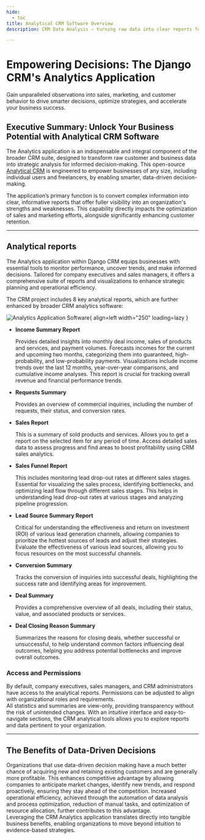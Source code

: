 ```yaml
---
hide:
  - toc
title: Analytical CRM Software Overview
description: CRM Data Analysis – turning raw data into clear reports for better decision-making. Explore detailed income, sales and conversion metrics to boost profitability.

---
```


# Empowering Decisions: The Django CRM's Analytics Application

Gain unparalleled observations into sales, marketing, and customer behavior to drive smarter decisions, optimize strategies, and accelerate your business success.

## Executive Summary: Unlock Your Business Potential with Analytical CRM Software

The Analytics application is an indispensable and integral component of the broader CRM suite, designed to transform raw customer and business data into strategic analysis for informed decision-making. This open-source [Analytical CRM](../index.md) is engineered to empower businesses of any size, including individual users and freelancers, by enabling smarter, data-driven decision-making.

The application’s primary function is to convert complex information into clear, informative reports that offer fuller visibility into an organization's strengths and weaknesses. This capability directly impacts the optimization of sales and marketing efforts, alongside significantly enhancing customer retention.

---

## Analytical reports

The Analytics application within Django CRM equips businesses with essential tools to monitor performance, uncover trends, and make informed decisions. Tailored for company executives and sales managers, it offers a comprehensive suite of reports and visualizations to enhance strategic planning and operational efficiency.

The CRM project includes 8 key analytical reports, which are further enhanced by broader CRM analytics software:

![Analytics Application Software](../assets/img/screenshots/income_summary_screenshot.png){ align=left width="250" loading=lazy }

* **Income Summary Report**

    Provides detailed insights into monthly deal income, sales of products and services, and payment volumes. Forecasts incomes for the current and upcoming two months, categorizing them into guaranteed, high-probability, and low-probability payments. Visualizations include income trends over the last 12 months, year-over-year comparisons, and cumulative income analyses. This report is crucial for tracking overall revenue and financial performance trends.

* **Requests Summary**

    Provides an overview of commercial inquiries, including the number of requests, their status, and conversion rates.

* **Sales Report**

    This is a summary of sold products and services. Allows you to get a report on the selected item for any period of time. Access detailed sales data to assess progress and find areas to boost profitability using CRM sales analytics.

* **Sales Funnel Report**

    This includes monitoring lead drop-out rates at different sales stages.
    Essential for visualizing the sales process, identifying bottlenecks, and optimizing lead flow through different sales stages. This helps in understanding lead drop-out rates at various stages and analyzing pipeline progression.

* **Lead Source Summary Report**

    Critical for understanding the effectiveness and return on investment (ROI) of various lead generation channels,  allowing companies to prioritize the hottest sources of leads and adjust their strategies. Evaluate the effectiveness of various lead sources, allowing you to focus resources on the most successful channels.

* **Conversion Summary**

    Tracks the conversion of inquiries into successful deals, highlighting the success rate and identifying areas for improvement.

* **Deal Summary**

    Provides a comprehensive overview of all deals, including their status, value, and associated products or services.

* **Deal Closing Reason Summary**

    Summarizes the reasons for closing deals, whether successful or unsuccessful, to help understand common factors influencing deal outcomes, helping you address potential bottlenecks and improve overall outcomes.

### Access and Permissions

By default, company executives, sales managers, and CRM administrators have access to the analytical reports. Permissions can be adjusted to align with organizational roles and requirements.  
All statistics and summaries are view-only, providing transparency without the risk of unintended changes. With an intuitive interface and easy-to-navigate sections, the CRM analytical tools allows you to explore reports and data pertinent to your organization.

---

## The Benefits of Data-Driven Decisions

Organizations that use data-driven decision making have a much better chance of acquiring new and retaining existing customers and are generally more profitable. This enhances competitive advantage by allowing companies to anticipate market changes, identify new trends, and respond proactively, ensuring they stay ahead of the competition. Increased operational efficiency, achieved through the automation of data analysis and process optimization, reduction of manual tasks, and optimization of resource allocation, further contributes to this advantage.  
Leveraging the CRM Analytics application translates directly into tangible business benefits, enabling organizations to move beyond intuition to evidence-based strategies.
